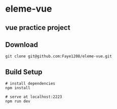 # eleme-vue

vue practice project
-

## Download

    git clone git@github.com:Faye1208/eleme-vue.git

## Build Setup
    # install dependencies
    npm install
    
    # serve at localhost:2223
    npm run dev
    
